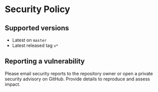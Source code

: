# Security Policy

## Supported versions
- Latest on `master`
- Latest released tag `v*`

## Reporting a vulnerability
Please email security reports to the repository owner or open a private security advisory on GitHub. Provide details to reproduce and assess impact.
